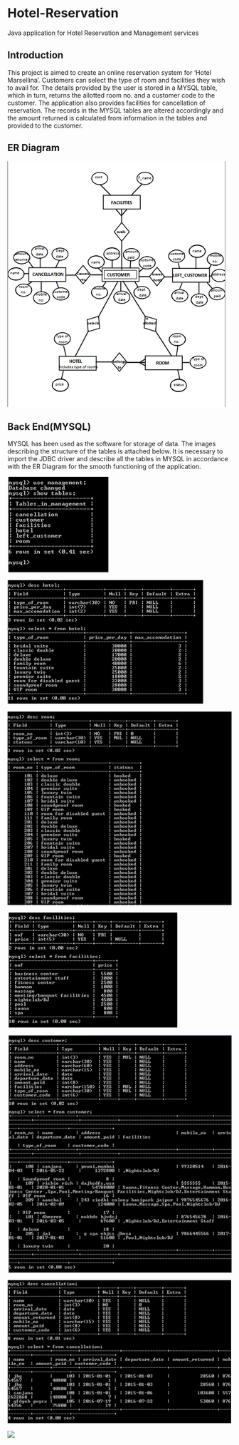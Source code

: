 # Hotel-Reservation
Java application for Hotel Reservation and Management services

## Introduction

This project is aimed to create an online reservation system for ‘Hotel Marsellina’.
Customers can select the type of room and facilities they wish to avail for. The details provided by the user is stored in a MYSQL table, which in turn, returns the allotted room no. and a customer code to the customer.
The application also provides facilities for cancellation of reservation. The records in the MYSQL tables are altered accordingly and the amount returned is calculated from information in the tables and provided to the customer.


## ER Diagram
![](images/er_diagram.PNG)


## Back End(MYSQL)
MYSQL has been used as the software for storage of data.
The images describing the structure of the tables is attached below.
It is necessary to import the JDBC driver and describe all the tables in MYSQL in accordance with the ER Diagram for the smooth functioning of the application.

![](images/tables.PNG)


![](images/hotel.PNG)


![](images/room.PNG)


![](images/facilities.PNG)


![](images/customer.PNG)


![](images/cancellation.PNG)


![](images/left_customers.PNG)
